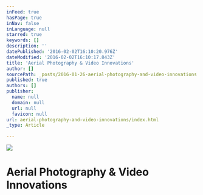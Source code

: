 ```yaml
---
inFeed: true
hasPage: true
inNav: false
inLanguage: null
starred: true
keywords: []
description: ''
datePublished: '2016-02-02T16:10:20.976Z'
dateModified: '2016-02-02T16:10:17.843Z'
title: 'Aerial Photography & Video Innovations'
author: []
sourcePath: _posts/2016-01-26-aerial-photography-and-video-innovations.md
published: true
authors: []
publisher:
  name: null
  domain: null
  url: null
  favicon: null
url: aerial-photography-and-video-innovations/index.html
_type: Article

---
```

![](https://s3-us-west-2.amazonaws.com/the-grid-img/p/b22343a9e377d394adafdd4b936161d00060add1.png)

# Aerial Photography & Video Innovations
